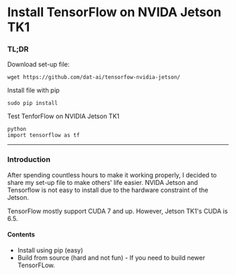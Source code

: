 Install TensorFlow on NVIDA Jetson TK1
========================================
### TL;DR
Download set-up file: 
```shell
wget https://github.com/dat-ai/tensorfow-nvidia-jetson/
```
Install file with pip
```shell
sudo pip install
```
Test TenforFlow on NVIDIA Jetson TK1
```shell
python
import tensorflow as tf
```

-----
### Introduction

After spending countless hours to make it working properly, I decided to share my set-up file to make others' life easier. NVIDA Jetson and Tensorflow is not easy to install due to the hardware constraint of the Jetson. 

TensorFlow mostly support CUDA 7 and up. However, Jetson TK1's CUDA is 6.5. 

#### Contents
* Install using pip (easy)
* Build from source (hard and not fun) - If you need to build newer TensorFLow.
